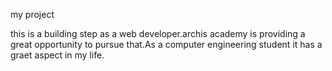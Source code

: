 my project 

this is a building step as a web developer.archis academy is providing a great opportunity to pursue that.As a computer engineering student it has a graet aspect in my life. 